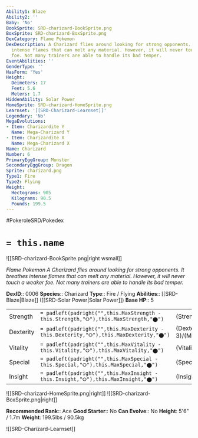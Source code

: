 ```yaml
---
Ability1: Blaze
Ability2: ''
Baby: 'No'
BookSprite: SRD-charizard-BookSprite.png
BoxSprite: SRD-charizard-BoxSprite.png
DexCategory: Flame Pokemon
DexDescription: A Charizard flies around looking for strong opponents. It breathes
  intense flames that can melt any material. However, it will never touch a weaker
  foe. Not many trainers are able to handle its bad temper.
EventAbilities: ''
GenderType: ''
HasForm: 'Yes'
Height:
  Deimeters: 17
  Feet: 5.6
  Meters: 1.7
HiddenAbility: Solar Power
HomeSprite: SRD-charizard-HomeSprite.png
Learnset: '[[SRD-Charizard-Learnset]]'
Legendary: 'No'
MegaEvolutions:
- Item: Charizardite Y
  Name: Mega-Charizard Y
- Item: Charizardite X
  Name: Mega-Charizard X
Name: Charizard
Number: 6
PrimaryEggGroup: Monster
SecondaryEggGroup: Dragon
Sprite: charizard.png
Type1: Fire
Type2: Flying
Weight:
  Hectograms: 905
  Kilograms: 90.5
  Pounds: 199.5
---
```


#PokeroleSRD/Pokedex

# `= this.name`

![[SRD-charizard-BookSprite.png|right wsmall]]

*Flame Pokemon*
*A Charizard flies around looking for strong opponents. It breathes intense flames that can melt any material. However, it will never touch a weaker foe. Not many trainers are able to handle its bad temper.*

**DexID**:: 0006
**Species**:: Charizard
**Type**:: Fire / Flying
**Abilities**:: [[SRD-Blaze|Blaze]] ([[SRD-Solar Power|Solar Power]])
**Base HP**:: 5

|           |                                                                                        |                                          |
| --------- | -------------------------------------------------------------------------------------- | ---------------------------------------- |
| Strength  | `= padleft(padright("",this.MaxStrength - this.Strength,"⭘"),this.MaxStrength,"⬤")`    | (Strength::2)/(MaxStrength::5)   |
| Dexterity | `= padleft(padright("",this.MaxDexterity - this.Dexterity,"⭘"),this.MaxDexterity,"⬤")` | (Dexterity:: 3)/(MaxDexterity::6) |
| Vitality  | `= padleft(padright("",this.MaxVitality - this.Vitality,"⭘"),this.MaxVitality,"⬤")`    | (Vitality::2)/(MaxVitality::5)   |
| Special   | `= padleft(padright("",this.MaxSpecial - this.Special,"⭘"),this.MaxSpecial,"⬤")`       | (Special::3)/(MaxSpecial::6)     |
| Insight   | `= padleft(padright("",this.MaxInsight - this.Insight,"⭘"),this.MaxInsight,"⬤")`       | (Insight::2)/(MaxInsight::5)     |

![[SRD-charizard-HomeSprite.png|right]]
![[SRD-charizard-BoxSprite.png|right]]

**Recommended Rank**:: Ace
**Good Starter**:: No
**Can Evolve**:: No
**Height**: 5'6" / 1.7m
**Weight**: 199.5lbs / 90.5kg

![[SRD-Charizard-Learnset]]